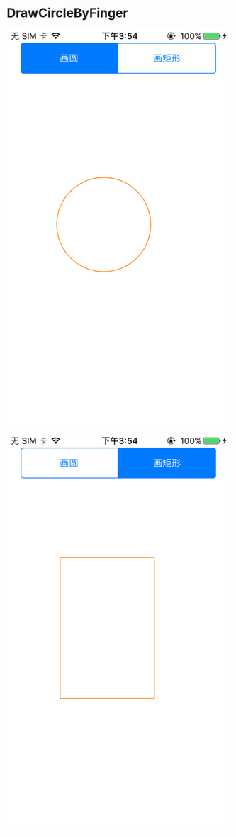 # DrawCircleByFinger


![image](https://github.com/wuaitianya/DrawCircleByFinger/blob/master/IMG_1686.PNG)

![image](https://github.com/wuaitianya/DrawCircleByFinger/blob/master/IMG_1687.PNG)
